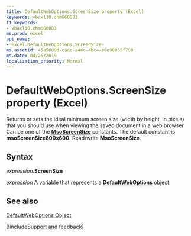 ```yaml
---
title: DefaultWebOptions.ScreenSize property (Excel)
keywords: vbaxl10.chm660083
f1_keywords:
- vbaxl10.chm660083
ms.prod: excel
api_name:
- Excel.DefaultWebOptions.ScreenSize
ms.assetid: 45a5689d-caac-a4ec-4bc4-e0e90065f798
ms.date: 04/25/2019
localization_priority: Normal
---
```



# DefaultWebOptions.ScreenSize property (Excel)

Returns or sets the ideal minimum screen size (width by height, in pixels) that you should use when viewing the saved document in a web browser. Can be one of the  **[MsoScreenSize](Office.MsoScreenSize.md)** constants. The default constant is **msoScreenSize800x600**. Read/write **MsoScreenSize**.


## Syntax

_expression_.**ScreenSize**

_expression_ A variable that represents a **[DefaultWebOptions](Excel.DefaultWebOptions.md)** object.


## See also


[DefaultWebOptions Object](Excel.DefaultWebOptions.md)

[!include[Support and feedback](~/includes/feedback-boilerplate.md)]